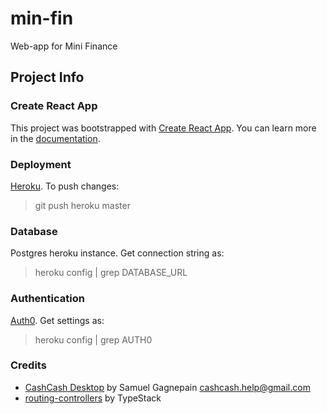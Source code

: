 # min-fin

Web-app for Mini Finance

## Project Info

### Create React App

This project was bootstrapped with [Create React App][1]. You can learn more in the [documentation](2 'Create React App documentation').

### Deployment

[Heroku][3]. To push changes:

> git push heroku master

### Database

Postgres heroku instance. Get connection string as:

> heroku config | grep DATABASE_URL

### Authentication

[Auth0][4]. Get settings as:

> heroku config | grep AUTH0

### Credits

- [CashCash Desktop](https://github.com/Winbee/cashcash-desktop) by Samuel Gagnepain <cashcash.help@gmail.com>
- [routing-controllers](https://github.com/typestack/routing-controllers) by TypeStack

[1]: https://github.com/facebook/create-react-app
[2]: https://facebook.github.io/create-react-app/docs/getting-started
[3]: https://www.heroku.com/
[4]: https://auth0.com/
